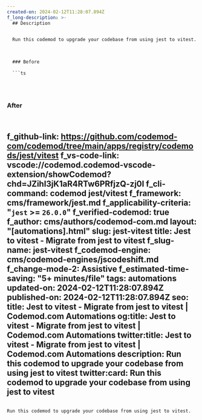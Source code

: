 ```yaml
---
created-on: 2024-02-12T11:28:07.894Z
f_long-description: >-
  ## Description
  

  Run this codemod to upgrade your codebase from using jest to vitest.
  

  
  ### Before
  
  ```ts
  
  
  
  ```
  
  ### After
  
  ```ts
  
  
  
  ```
f_github-link: https://github.com/codemod-com/codemod/tree/main/apps/registry/codemods/jest/vitest
f_vs-code-link: vscode://codemod.codemod-vscode-extension/showCodemod?chd=JZihI3jK1aR4RTw6PRfjzQ-zj0I
f_cli-command: codemod jest/vitest
f_framework: cms/framework/jest.md
f_applicability-criteria: "`jest` >= `26.0.0`"
f_verified-codemod: true
f_author: cms/authors/codemod-com.md
layout: "[automations].html"
slug: jest-vitest
title: Jest to vitest - Migrate from jest to vitest
f_slug-name: jest-vitest
f_codemod-engine: cms/codemod-engines/jscodeshift.md
f_change-mode-2: Assistive
f_estimated-time-saving: "5+ minutes/file"
tags: automations
updated-on: 2024-02-12T11:28:07.894Z
published-on: 2024-02-12T11:28:07.894Z
seo:
  title: Jest to vitest - Migrate from jest to vitest | Codemod.com Automations
  og:title: Jest to vitest - Migrate from jest to vitest | Codemod.com Automations
  twitter:title: Jest to vitest - Migrate from jest to vitest | Codemod.com Automations
  description: Run this codemod to upgrade your codebase from using jest to vitest
  twitter:card: Run this codemod to upgrade your codebase from using jest to vitest
---
```

Run this codemod to upgrade your codebase from using jest to vitest.